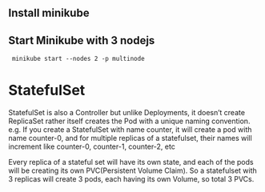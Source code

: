 
## Install minikube 
  


## Start Minikube with 3 nodejs 

```shell
 minikube start --nodes 2 -p multinode
```


# StatefulSet

StatefulSet is also a Controller but unlike Deployments, it doesn’t create ReplicaSet rather itself creates the Pod with a unique naming convention. e.g. If you create a StatefulSet with name counter, it will create a pod with name counter-0, and for multiple replicas of a statefulset, their names will increment like counter-0, counter-1, counter-2, etc


Every replica of a stateful set will have its own state, and each of the pods will be creating its own PVC(Persistent Volume Claim). So a statefulset with 3 replicas will create 3 pods, each having its own Volume, so total 3 PVCs.
